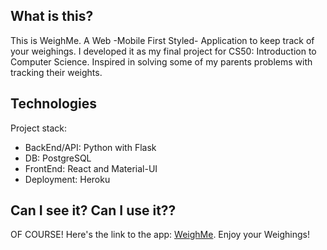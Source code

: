 ## What is this?
This is WeighMe. A Web -Mobile First Styled- Application to keep track of your weighings.
I developed it as my final project for CS50: Introduction to Computer Science.
Inspired in solving some of my parents problems with tracking their weights.
	
## Technologies
Project stack:
* BackEnd/API: Python with Flask
* DB: PostgreSQL
* FrontEnd: React and Material-UI
* Deployment: Heroku

## Can I see it? Can I use it??
OF COURSE! Here's the link to the app: [WeighMe](https://weighme.herokuapp.com/). Enjoy your Weighings!